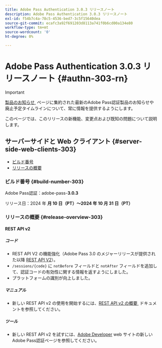 ```yaml
---
title: Adobe Pass Authentication 3.0.3 リリースノート
description: Adobe Pass Authentication 3.0.3 リリースノート
exl-id: f54b7c4a-78c5-4536-bed7-3c5f15640dea
source-git-commit: ecafc3a92f691203d8113a741f0b6cd00a134e80
workflow-type: tm+mt
source-wordcount: '0'
ht-degree: 0%

---
```


# Adobe Pass Authentication 3.0.3 リリースノート {#authn-303-rn}

>[!IMPORTANT]
>
> [&#x200B; 製品のお知らせ &#x200B;](/help/authentication/product-announcements.md) ページに集約された最新のAdobe Pass認証製品のお知らせや廃止予定タイムラインについて、常に情報を提供するようにします。

このページでは、このリリースの新機能、変更点および既知の問題について説明します。

## サーバーサイドと Web クライアント {#server-side-web-clients-303}

* [ビルド番号](#build-number-303)
* [リリースの概要](#release-overview-303)

### ビルド番号 {#build-number-303}

Adobe Pass認証：adobe-pass-**3.0.3**

リリース日：2024 年 **月 10 日（PT）～2024 年 10 月 31 日（PT）**

### リリースの概要 {#release-overview-303}

#### REST API v2

##### コード

* REST API V2 の機能強化（Adobe Pass 3.0 のメジャーリリースが提供された以降 [REST API V2](../integration-guide-programmers/rest-apis/rest-api-v2/apis/rest-api-v2-apis-overview.md)）。
* `/sessions/{code}` に `notBefore` フィールドと `notAfter` フィールドを追加して、認証コードの有効性に関する情報を返すようにしました。
* プラットフォームの識別が向上しました。

##### マニュアル

* 新しい REST API v2 の使用を開始するには、[REST API v2 の概要 &#x200B;](../integration-guide-programmers/rest-apis/rest-api-v2/rest-api-v2-overview.md) ドキュメントを参照してください。

##### ツール

* 新しい REST API v2 を試すには、[Adobe Developer](https://developer.adobe.com/adobe-pass) web サイトの新しいAdobe Pass認証ページを参照してください。
